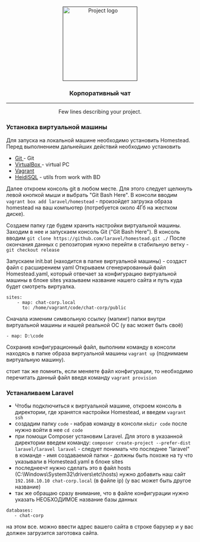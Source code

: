 <p align="center">
  <a href="" rel="noopener">
 <img width=200px height=200px src="https://i.imgur.com/6wj0hh6.jpg" alt="Project logo"></a>
</p>

<h3 align="center">Корпоративный чат</h3>

---

<p align="center"> Few lines describing your project.
    <br> 
</p>


### Установка виртуальной машины

Для запуска на локальной машине необходимо установить Homestead.
Перед выполнением дальнейших действий необходимо установить 

- [Git ](https://git-scm.com/) - Git
- [VirtualBox ](https://www.virtualbox.org/) - virtual PC
- [Vagrant ](https://vuejs.org/) 
- [HeidiSQL](https://nodejs.org/en/) - utils from work with BD


Далее откроем консоль git в любом месте. Для этого следует щелкнуть левой кнопкой мыши и выбрать "Git Bash Here".
В консоли вводим ` vagrant box add laravel/homestead ` - произойдет загрузка образа homestead на ваш компьютер (потребуется около 4Гб на жестком диске).

Создаем папку где будем хранить настройки виртуальной машины. Заходим в нее и запускаем консоль Git ("Git Bash Here").
В консоль вводим ` git clone https://github.com/laravel/homestead.git ./ `
После окончания данных с репозитория нужно перейти в стабильную ветку - ` git checkout release `

Запускаем init.bat (находится в папке виртуальной машины) - создаст файл с расширением yaml
Открываем сгенерированный файл Homestead.yaml, который отвечает за конфигурацию виртуальной машины в блоке sites указываем название нашего сайта и путь куда будет смотреть виртуалка.
```
sites:
    - map: chat-corp.local
      to: /home/vagrant/code/chat-corp/public
```
Сначала изменим символьную ссылку (мапинг) папки внутри виртуальной машины и нашей реальной ОС (у вас может быть своё)
```
- map: D:\code 
```

Сохранив конфигурационный файл, выполним команду в консоли находясь в папке образа виртуальной машины ` vagrant up ` (поднимаем виртуальную машину).

стоит так же помнить, если меняете файл конфигурации, то необходимо перечитать данный файл введя команду ` vagrant provision `


### Устаналиваем Laravel
 - Чтобы подключиться к виртуальной машине, откроем консоль в директории, где хранятся настройки Homestead, и введем `vagrant ssh`
 - создадим папку ` code ` - набрав команду в консоли ` mkdir code ` после нужно войти в нее ` cd code `
 - при помощи Composer установим Laravel. Для этого в указанной директории введем команду:
` composer create-project --prefer-dist laravel/laravel laravel ` - следует понимать что последнее "laravel" в команде - имя создаваемой папки - должны быть похоже на ту что указывали в Homestead.yaml в блоке sites 
 - последнеечт нужно сделать это в файл hosts (C:\Windows\System32\drivers\etc\hosts) нужно добавить наш сайт ` 192.168.10.10 chat-corp.local` (в файле ip) (у вас может быть другое название)
 - так же обращаю сразу внимание, что в файле конфигурации нужно указать НЕОБХОДИМОЕ название базы данных 
 ``` 
 databases:
    - chat-corp
 ```
на этом все. 
можно ввести адрес вашего сайта в строке барузер и у вас должен загрузится заготовка сайта.


